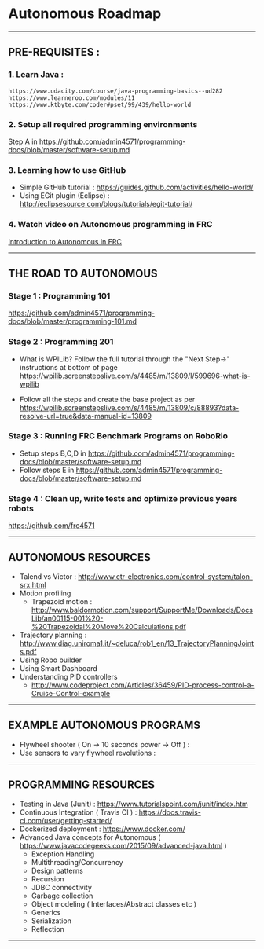 # Autonomous Roadmap

---

## PRE-REQUISITES :

### 1. Learn Java :
    https://www.udacity.com/course/java-programming-basics--ud282
    https://www.learneroo.com/modules/11
    https://www.ktbyte.com/coder#pset/99/439/hello-world

### 2. Setup all required programming environments
  Step A in  https://github.com/admin4571/programming-docs/blob/master/software-setup.md

### 3. Learning how to use GitHub
* Simple GitHub tutorial : https://guides.github.com/activities/hello-world/
* Using EGit plugin (Eclipse) : http://eclipsesource.com/blogs/tutorials/egit-tutorial/

### 4. Watch video on Autonomous programming in FRC
[Introduction to Autonomous in FRC](https://www.youtube.com/watch?v=8319J1BEHwM)

---
## THE ROAD TO AUTONOMOUS

### Stage 1 : Programming 101
https://github.com/admin4571/programming-docs/blob/master/programming-101.md

### Stage 2 : Programming 201
* What is WPILib? Follow the full tutorial through the "Next Step->" instructions at bottom of page
  https://wpilib.screenstepslive.com/s/4485/m/13809/l/599696-what-is-wpilib

* Follow all the steps and create the base project as per
  https://wpilib.screenstepslive.com/s/4485/m/13809/c/88893?data-resolve-url=true&data-manual-id=13809

### Stage 3 : Running FRC Benchmark Programs on RoboRio
* Setup steps B,C,D in https://github.com/admin4571/programming-docs/blob/master/software-setup.md
* Follow steps E in  https://github.com/admin4571/programming-docs/blob/master/software-setup.md

### Stage 4 : Clean up, write tests and optimize previous years robots
https://github.com/frc4571

---

## AUTONOMOUS RESOURCES

* Talend vs Victor : http://www.ctr-electronics.com/control-system/talon-srx.html
* Motion profiling
  * Trapezoid motion : http://www.baldormotion.com/support/SupportMe/Downloads/DocsLib/an00115-001%20-%20Trapezoidal%20Move%20Calculations.pdf
* Trajectory planning : http://www.diag.uniroma1.it/~deluca/rob1_en/13_TrajectoryPlanningJoints.pdf
* Using Robo builder
* Using Smart Dashboard
* Understanding PID controllers
  * http://www.codeproject.com/Articles/36459/PID-process-control-a-Cruise-Control-example

---

## EXAMPLE AUTONOMOUS PROGRAMS

* Flywheel shooter ( On -> 10 seconds power -> Off ) :
* Use sensors to vary flywheel revolutions :

---

## PROGRAMMING RESOURCES

* Testing in Java (Junit) : https://www.tutorialspoint.com/junit/index.htm
* Continuous Integration ( Travis CI ) : https://docs.travis-ci.com/user/getting-started/
* Dockerized deployment : https://www.docker.com/
* Advanced Java concepts for Autonomous ( https://www.javacodegeeks.com/2015/09/advanced-java.html )
  * Exception Handling
  * Multithreading/Concurrency
  * Design patterns
  * Recursion
  * JDBC connectivity
  * Garbage collection
  * Object modeling ( Interfaces/Abstract classes etc )
  * Generics
  * Serialization
  * Reflection

---
